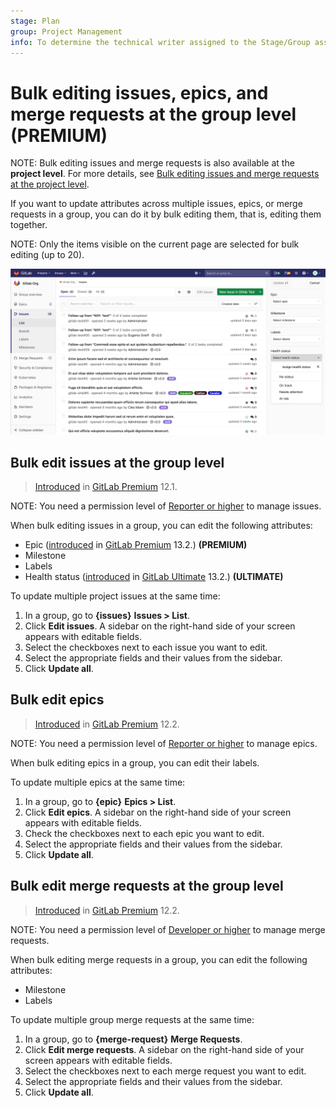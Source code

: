 ```yaml
---
stage: Plan
group: Project Management
info: To determine the technical writer assigned to the Stage/Group associated with this page, see https://about.gitlab.com/handbook/engineering/ux/technical-writing/#designated-technical-writers
---
```


# Bulk editing issues, epics, and merge requests at the group level **(PREMIUM)**

NOTE:
Bulk editing issues and merge requests is also available at the **project level**.
For more details, see [Bulk editing issues and merge requests at the project level](../../project/bulk_editing.md).

If you want to update attributes across multiple issues, epics, or merge requests in a group, you
can do it by bulk editing them, that is, editing them together.

NOTE:
Only the items visible on the current page are selected for bulk editing (up to 20).

![Bulk editing](img/bulk-editing_v13_2.png)

## Bulk edit issues at the group level

> [Introduced](https://gitlab.com/gitlab-org/gitlab/-/issues/7249) in [GitLab Premium](https://about.gitlab.com/pricing/) 12.1.

NOTE:
You need a permission level of [Reporter or higher](../../permissions.md) to manage issues.

When bulk editing issues in a group, you can edit the following attributes:

- Epic ([introduced](https://gitlab.com/gitlab-org/gitlab/-/issues/210470) in
   [GitLab Premium](https://about.gitlab.com/pricing/) 13.2.) **(PREMIUM)**
- Milestone
- Labels
- Health status ([introduced](https://gitlab.com/gitlab-org/gitlab/-/issues/218395) in
   [GitLab Ultimate](https://about.gitlab.com/pricing/) 13.2.) **(ULTIMATE)**

To update multiple project issues at the same time:

1. In a group, go to **{issues}** **Issues > List**.
1. Click **Edit issues**. A sidebar on the right-hand side of your screen appears with editable fields.
1. Select the checkboxes next to each issue you want to edit.
1. Select the appropriate fields and their values from the sidebar.
1. Click **Update all**.

## Bulk edit epics

> [Introduced](https://gitlab.com/gitlab-org/gitlab/-/issues/7250) in [GitLab Premium](https://about.gitlab.com/pricing/) 12.2.

NOTE:
You need a permission level of [Reporter or higher](../../permissions.md) to manage epics.

When bulk editing epics in a group, you can edit their labels.

To update multiple epics at the same time:

1. In a group, go to **{epic}** **Epics > List**.
1. Click **Edit epics**. A sidebar on the right-hand side of your screen appears with editable fields.
1. Check the checkboxes next to each epic you want to edit.
1. Select the appropriate fields and their values from the sidebar.
1. Click **Update all**.

## Bulk edit merge requests at the group level

> [Introduced](https://gitlab.com/gitlab-org/gitlab/-/issues/12719) in [GitLab Premium](https://about.gitlab.com/pricing/) 12.2.

NOTE:
You need a permission level of [Developer or higher](../../permissions.md) to manage merge requests.

When bulk editing merge requests in a group, you can edit the following attributes:

- Milestone
- Labels

To update multiple group merge requests at the same time:

1. In a group, go to **{merge-request}** **Merge Requests**.
1. Click **Edit merge requests**. A sidebar on the right-hand side of your screen appears with
   editable fields.
1. Select the checkboxes next to each merge request you want to edit.
1. Select the appropriate fields and their values from the sidebar.
1. Click **Update all**.
